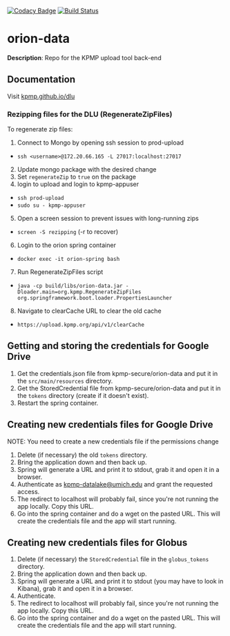 [![Codacy Badge](https://api.codacy.com/project/badge/Grade/6af5499a0365459e8f755ec19589534a)](https://www.codacy.com/manual/rlreamy/orion-data?utm_source=github.com&amp;utm_medium=referral&amp;utm_content=KPMP/orion-data&amp;utm_campaign=Badge_Grade)
[![Build Status](https://travis-ci.org/KPMP/orion-data.svg?branch=develop)](https://travis-ci.org/KPMP/orion-data)

# orion-data
  **Description**: Repo for the KPMP upload tool back-end

## Documentation
Visit [kpmp.github.io/dlu](http://kpmp.io.github.io/dlu)

### Rezipping files for the DLU (RegenerateZipFiles)
To regenerate zip files:
1. Connect to Mongo by opening ssh session to prod-upload
- `ssh <username>@172.20.66.165 -L 27017:localhost:27017`
2. Update mongo package with the desired change
3. Set `regenerateZip` to `true` on the package
4. login to upload and login to kpmp-appuser
- `ssh prod-upload`
- `sudo su - kpmp-appuser`
5. Open a screen session to prevent issues with long-running zips
- `screen -S rezipping` (-r to recover)
6. Login to the orion spring container
- `docker exec -it orion-spring bash`
7. Run RegenerateZipFiles script
- `java -cp build/libs/orion-data.jar -Dloader.main=org.kpmp.RegenerateZipFiles org.springframework.boot.loader.PropertiesLauncher`
8. Navigate to clearCache URL to clear the old cache
- `https://upload.kpmp.org/api/v1/clearCache`

## Getting and storing the credentials for Google Drive
 1. Get the credentials.json file from kpmp-secure/orion-data and put it in the `src/main/resources` directory.
 2. Get the StoredCredential file from kpmp-secure/orion-data and put it in the `tokens` directory (create if it doesn't  exist).
 3. Restart the spring container.

## Creating new credentials files for Google Drive
NOTE: You need to create a new credentials file if the permissions change
 1. Delete (if necessary) the old `tokens` directory.
 2. Bring the application down and then back up.
 3. Spring will generate a URL and print it to stdout, grab it and open it in a browser.
 4. Authenticate as kpmp-datalake@umich.edu and grant the requested access.
 5. The redirect to localhost will probably fail, since you're not running the app locally. Copy this URL.
 6. Go into the spring container and do a wget on the pasted URL. This will create the credentials file and the app will start running.

## Creating new credentials files for Globus
 1. Delete (if necessary) the `StoredCredential` file in the `globus_tokens` directory.
 2. Bring the application down and then back up.
 3. Spring will generate a URL and print it to stdout (you may have to look in Kibana), grab it and open it in a browser.
 4. Authenticate.
 5. The redirect to localhost will probably fail, since you're not running the app locally. Copy this URL.
 6. Go into the spring container and do a wget on the pasted URL. This will create the credentials file and the app will start running.

